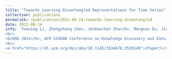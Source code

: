 ```yaml
---
title: "Towards Learning Disentangled Representations for Time Series"
collection: publications
permalink: /publication/2022-08-14-towards-learning-disentangled
date: 2022-08-14
info: 'Yuening Li, Zhengzhang Chen, <b>Daochen Zha</b>, Mengnan Du, Jingchao Ni, Denghui Zhang, Haifeng Chen, Xia Hu
<br>
<b>KDD 2022</b>, ACM SIGKDD Conference on Knowledge Discovery and Data Mining
<br>
<a href="https://dl.acm.org/doi/abs/10.1145/3534678.3539140">[Paper]</a>'
---
```

